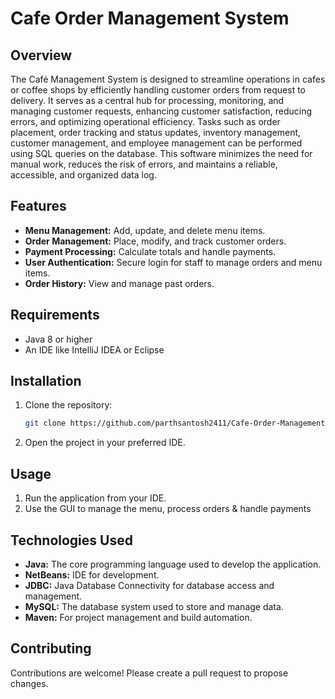 # Cafe Order Management System

## Overview
The Café Management System is designed to streamline operations in cafes or coffee shops by efficiently handling customer orders from request to delivery. It serves as a central hub for processing, monitoring, and managing customer requests, enhancing customer satisfaction, reducing errors, and optimizing operational efficiency.
Tasks such as order placement, order tracking and status updates, inventory management, customer management, and employee management can be performed using SQL queries on the database. This software minimizes the need for manual work, reduces the risk of errors, and maintains a reliable, accessible, and organized data log.

## Features
- **Menu Management:** Add, update, and delete menu items.
- **Order Management:** Place, modify, and track customer orders.
- **Payment Processing:** Calculate totals and handle payments.
- **User Authentication:** Secure login for staff to manage orders and menu items.
- **Order History:** View and manage past orders.

## Requirements
- Java 8 or higher
- An IDE like IntelliJ IDEA or Eclipse

## Installation
1. Clone the repository:
   ```bash
   git clone https://github.com/parthsantosh2411/Cafe-Order-Management-System.git
   ```
2. Open the project in your preferred IDE.


## Usage
1. Run the application from your IDE.
2. Use the GUI to manage the menu, process orders & handle payments

## Technologies Used
- **Java:** The core programming language used to develop the application.
- **NetBeans:** IDE for development.
- **JDBC:** Java Database Connectivity for database access and management.
- **MySQL:** The database system used to store and manage data.
- **Maven:** For project management and build automation.

## Contributing
Contributions are welcome! Please create a pull request to propose changes.

